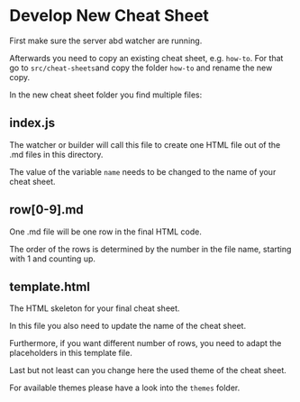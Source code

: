 # Develop New Cheat Sheet

First make sure the server abd watcher are running.

Afterwards you need to copy an existing cheat sheet, e.g. `how-to`. For that go to `src/cheat-sheets`and copy the folder `how-to` and rename the new copy.

In the new cheat sheet folder you find multiple files:

## index.js

The watcher or builder will call this file to create one HTML file out of the .md files in this directory.

The value of the variable `name` needs to be changed to the name of your cheat sheet.

## row[0-9].md

One .md file will be one row in the final HTML code.

The order of the rows is determined by the number in the file name, starting with 1 and counting up.

## template.html

The HTML skeleton for your final cheat sheet.

In this file you also need to update the name of the cheat sheet.

Furthermore, if you want different number of rows, you need to adapt the placeholders in this template file.

Last but not least can you change here the used theme of the cheat sheet.

For available themes please have a look into the `themes` folder.
